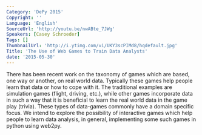 ```yaml
---
Category: 'DePy 2015'
Copyright: ''
Language: 'English'
SourceUrl: 'http://youtu.be/nwABte_7JWg'
Speakers: [Casey Schroeder]
Tags: []
ThumbnailUrl: 'http://i.ytimg.com/vi/UKY3scPIMd8/hqdefault.jpg'
Title: 'The Use of Web Games to Train Data Analysts'
date: '2015-05-30'
---
```

There has been recent work on the taxonomy of games which are based, one way or another, on real world data. Typically these games help people learn that data or how to cope with it. The traditional examples are simulation games (flight, driving, etc.), while other games incorporate data in such a way that it is beneficial to learn the real world data in the game play (trivia). These types of data-games commonly have a domain specific focus.  We intend to explore the possibility of interactive games which help people to learn data analysis, in general, implementing some such games in python using web2py.